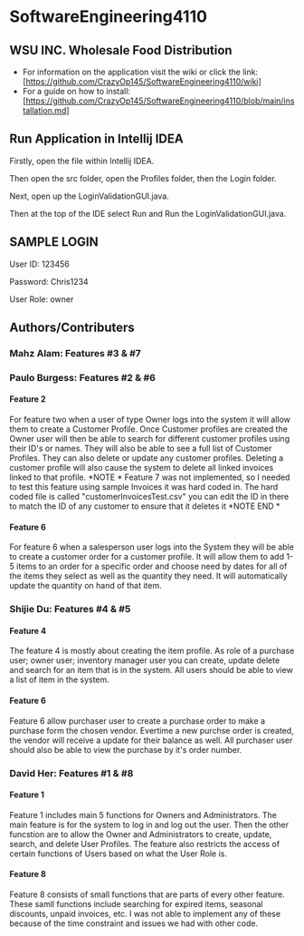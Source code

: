 # SoftwareEngineering4110

## WSU INC. Wholesale Food Distribution
* For information on the application visit the wiki or click the link: [https://github.com/CrazyOp145/SoftwareEngineering4110/wiki]
* For a guide on how to install: [https://github.com/CrazyOp145/SoftwareEngineering4110/blob/main/installation.md]


## Run Application in Intellij IDEA

Firstly, open the file within Intellij IDEA. 

Then open the src folder, open the Profiles folder, then the Login folder.

Next, open up the LoginValidationGUI.java.

Then at the top of the IDE select Run and Run the LoginValidationGUI.java.

## SAMPLE LOGIN

User ID: 123456

Password: Chris1234

User Role: owner

## Authors/Contributers

### Mahz Alam: Features #3 & #7

### Paulo Burgess: Features #2 & #6
#### Feature 2
For feature two when a user of type Owner logs into the system it will allow them
to create a Customer Profile. Once Customer profiles are created the Owner user will then be able
to search for different customer profiles using their ID's or names. They will also be able to see
a full list of Customer Profiles. They can also delete or update any customer profiles. Deleting a customer
profile will also cause the system to delete all linked invoices linked to that profile.
 *NOTE * Feature 7 was not implemented, so I needed to test this feature using sample Invoices it was hard coded in. The hard coded
file is called "customerInvoicesTest.csv" you can edit the ID in there to match the ID of any customer to ensure that it deletes it
*NOTE END *
#### Feature 6
For feature 6 when a salesperson user logs into the System they will be able to create a
customer order for a customer profile. It will allow them to add 1-5 items to an order for a specific order
and choose need by dates for all of the items they select as well as the quantity they need. It will automatically update the quantity on hand
of that item.

### Shijie Du: Features #4 & #5
#### Feature 4
The feature 4 is mostly about creating the item profile. As role of a purchase user; owner user; inventory manager user you can create, update 
delete and search for an item that is in the system. All users should be able to view a list of item in the system. 

#### Feature 6
Feature 6 allow purchaser user to create a purchase order to make a purchase form the chosen vendor. Evertime a new purchse order is 
created, the vendor will receive a update for their balance as well. All purchaser user should also be able to view the purchase by it's 
order number. 

### David Her: Features #1 & #8
#### Feature 1
Feature 1 includes main 5 functions for Owners and Administrators. The main feature is for the system to log in and log out the user. 
Then the other funcstion are to allow the Owner and Administrators to create, update, search, and delete User Profiles. 
The feature also restricts the access of certain functions of Users based on what the User Role is.

#### Feature 8
Feature 8 consists of small functions that are parts of every other feature. These samll functions include searching for expired items, seasonal discounts, unpaid invoices, etc. I was not able to implement any of these because of the time constraint and issues we had with other code.
